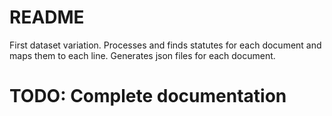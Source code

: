# README

First dataset variation. Processes and finds statutes for each document and
maps them to each line. Generates json files for each document.

# TODO: Complete documentation
